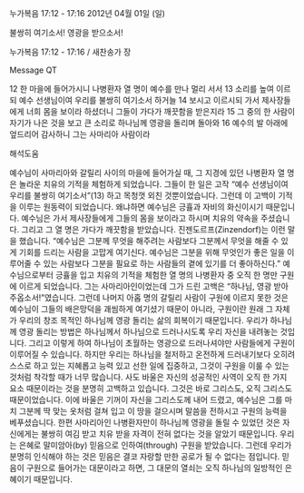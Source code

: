 누가복음 17:12 - 17:16 
2012년 04월 01일 (일)

불쌍히 여기소서! 영광을 받으소서!



누가복음 17:12 - 17:16 / 새찬송가  장


Message QT

12 한 마을에 들어가시니 나병환자 열 명이 예수를 만나 멀리 서서
13 소리를 높여 이르되 예수 선생님이여 우리를 불쌍히 여기소서 하거늘
14 보시고 이르시되 가서 제사장들에게 너희 몸을 보이라 하셨더니 그들이 가다가 깨끗함을 받은지라
15 그 중의 한 사람이 자기가 나은 것을 보고 큰 소리로 하나님께 영광을 돌리며 돌아와
16 예수의 발 아래에 엎드리어 감사하니 그는 사마리아 사람이라

해석도움





예수님이 사마리아와 갈릴리 사이의 마을에 들어가실 때, 그 지경에 있던 나병환자 열 명은 놀라운 치유의 기적을 체험하게 되었습니다. 그들이 한 일은 고작 “예수 선생님이여 우리를 불쌍히 여기소서”(13) 하고 목청껏 외친 것뿐이었습니다. 그런데 이 고백이 기적을 이루는 원동력이 되었습니다. 왜냐하면 예수님은 긍휼과 자비의 화신이시기 때문입니다. 예수님은 가서 제사장들에게 그들의 몸을 보이라고 하시며 치유의 약속을 주셨습니다. 그리고 그 열 명은 가다가 깨끗함을 받았습니다.
진젠도르프(Zinzendorf)는 이런 말을 했습니다. “예수님은 그분께 무엇을 해주려는 사람보다 그분께서 무엇을 해줄 수 있게 기회를 드리는 사람을 고맙게 여기신다. 예수님은 그분을 위해 무엇인가 좋은 일을 이루어줄 수 있는 사람보다 그분을 필요로 하는 사람들의 곁에 있기를 더 좋아하신다.”
예수님으로부터 긍휼을 입고 치유의 기적을 체험한 열 명의 나병환자 중 오직 한 명만 구원에 이르게 되었습니다. 그는 사마리아인이었는데 그가 드린 고백은 “하나님, 영광 받아주옵소서!”였습니다. 그런데 나머지 아홉 명의 갈릴리 사람이 구원에 이르지 못한 것은 예수님이 그들의 배은망덕을 괘씸하게 여기셨기 때문이 아니라, 구원이란 원래 그 자체가 우리의 창조 목적인 하나님께 영광 돌리는 삶의 회복이기 때문입니다.
우리가 하나님께 영광 돌리는 방법은 하나님께서 하나님으로 드러나시도록 우리 자신을 내려놓는 것입니다. 그리고 이렇게 하여 하나님이 초월하는 영광으로 드러나셔야만 사람들에게 구원이 이루어질 수 있습니다. 하지만 우리는 하나님을 철저하고 온전하게 드러내기보다 오히려 스스로 하고 있는 지혜롭고 능력 있고 선한 일에 집중하고, 그것이 구원을 이룰 수 있는 것처럼 착각할 때가 너무 많습니다.
사도 바울은 자신의 성공적인 사역이 오직 한 가지 요소 때문이라는 것을 분명히 고백하고 있습니다. 그것은 바로 그리스도, 오직 그리스도 때문이었습니다. 이에 바울은 기꺼이 자신을 그리스도께 내어 드렸고, 예수님은 그를 마치 그분께 딱 맞는 옷처럼 걸쳐 입고 이 땅을 걸으시며 말씀을 전하시고 구원의 능력을 베푸셨습니다.
한편 사마리아인 나병환자만이 하나님께 영광을 돌릴 수 있었던 것은 자신에게는 불쌍히 여김 받고 치유 받을 자격이 전혀 없다는 것을 알았기 때문입니다. 우리는 은혜로 말미암아(by) 믿음으로 인하여(through) 구원을 받았습니다. 그런데 우리가 분명히 인식해야 하는 것은 믿음은 결코 자랑할 만한 공로가 될 수 없다는 점입니다. 믿음이 구원으로 들어가는 대문이라고 하면, 그 대문의 열쇠는 오직 하나님의 일방적인 은혜이기 때문입니다.